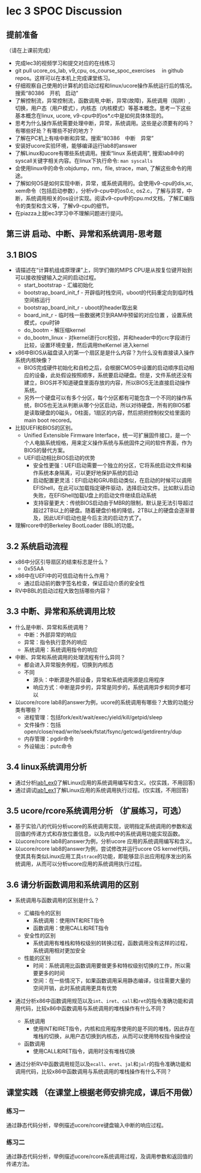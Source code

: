 # lec 3 SPOC Discussion

## **提前准备**

（请在上课前完成）

- 完成lec3的视频学习和提交对应的在线练习
- git pull ucore_os_lab, v9_cpu, os_course_spoc_exercises 　in github repos。这样可以在本机上完成课堂练习。
- 仔细观察自己使用的计算机的启动过程和linux/ucore操作系统运行后的情况。搜索“80386　开机　启动”
- 了解控制流，异常控制流，函数调用,中断，异常(故障)，系统调用（陷阱）,切换，用户态（用户模式），内核态（内核模式）等基本概念。思考一下这些基本概念在linux, ucore, v9-cpu中的os*.c中是如何具体体现的。
- 思考为什么操作系统需要处理中断，异常，系统调用。这些是必须要有的吗？有哪些好处？有哪些不好的地方？
- 了解在PC机上有啥中断和异常。搜索“80386　中断　异常”
- 安装好ucore实验环境，能够编译运行lab8的answer
- 了解Linux和ucore有哪些系统调用。搜索“linux 系统调用", 搜索lab8中的syscall关键字相关内容。在linux下执行命令: `man syscalls`
- 会使用linux中的命令:objdump，nm，file, strace，man, 了解这些命令的用途。
- 了解如何OS是如何实现中断，异常，或系统调用的。会使用v9-cpu的dis,xc, xem命令（包括启动参数），分析v9-cpu中的os0.c, os2.c，了解与异常，中断，系统调用相关的os设计实现。阅读v9-cpu中的cpu.md文档，了解汇编指令的类型和含义等，了解v9-cpu的细节。
- 在piazza上就lec3学习中不理解问题进行提问。

## 第三讲 启动、中断、异常和系统调用-思考题

## 3.1 BIOS

- 请描述在“计算机组成原理课”上，同学们做的MIPS CPU是从按复位键开始到可以接收按键输入之间的启动过程。
  - start_bootstrap - 汇编初始化
  - bootstrap_board_init_f - 开辟临时栈空间，uboot的代码重定向到临时栈空间栋运行
  - bootstrap_board_init_r - uboot的header取出来
  - board_init_r - 临时栈一些数据拷贝到RAM中预留的对应位置 ，设置系统模式，cpu时钟
  - do_bootm - 解压缩kernel
  - do_bootm_linux - 对kernel进行crc校验，并和header中的crc字段进行比较，设置环境变量，然后调用theKernel 进入kernel
- x86中BIOS从磁盘读入的第一个扇区是是什么内容？为什么没有直接读入操作系统内核映像？
  - BIOS完成硬件初始化和自检之后，会根据CMOS中设置的启动顺序启动相应的设备，此处假设按照顺序，系统要启动硬盘。但是，文件系统还没有建立，BIOS并不知道硬盘里面存放的内容，所以BIOS无法直接启动操作系统。
  - 另外一个硬盘可以有多个分区，每个分区都有可能包含一个不同的操作系统，BIOS也无法从判断从哪个分区启动，所以对待硬盘，所有的BIOS都是读取硬盘的0磁头，0柱面，1扇区的内容，然后把把控制权交给里面的main boot recored。
- 比较UEFI和BIOS的区别。
  - Unified Extensible Firmware Interface，统一可扩展固件接口，是一个个人电脑系统规格，用来定义操作系统与系统固件之间的软件界面，作为BIOS的替代方案。
  - UEFI启动相比BIOS启动的优势
    - 安全性更强：UEFI启动需要一个独立的分区，它将系统启动文件和操作系统本身隔离，可以更好地保护系统的启动
    - 启动配置更灵活：EFI启动和GRUB启动类似，在启动的时候可以调用EFIShell，在此可以加载指定硬件驱动，选择启动文件。比如默认启动失败，在EFIShell加载U盘上的启动文件继续启动系统
    - 支持容量更大：传统BIOS启动由于MBR的限制，默认是无法引导超过超过2TB以上的硬盘。随着硬盘价格的降低，2TB以上的硬盘会逐渐普及，因此UEFI启动也是今后主流的启动方式了。
- 理解rcore中的Berkeley BootLoader (BBL)的功能。

## 3.2 系统启动流程

- x86中分区引导扇区的结束标志是什么？
  - 0x55AA
- x86中在UEFI中的可信启动有什么作用？
  - 通过启动前的数字签名检查，保证启动介质的安全性
- RV中BBL的启动过程大致包括哪些内容？

## 3.3 中断、异常和系统调用比较

- 什么是中断、异常和系统调用？
  - 中断：外部异常的响应
  - 异常：指令执行意外的响应
  - 系统调用：系统调用指令的响应
- 中断、异常和系统调用的处理流程有什么异同？
  - 都会进入异常服务例程，切换到内核态
  - 不同
    - 源头：中断源是外部设备，异常和系统调用源是应用程序
    - 响应方式：中断是异步的，异常是同步的，系统调用异步和同步都可以
- 以ucore/rcore lab8的answer为例，ucore的系统调用有哪些？大致的功能分类有哪些？
  - 进程管理：包括fork/exit/wait/exec/yield/kill/getpid/sleep
  - 文件操作：包括open/close/read/write/seek/fstat/fsync/getcwd/getdirentry/dup
  - 内存管理：pgdir命令
  - 外设输出：putc命令

## 3.4 linux系统调用分析

- 通过分析[lab1_ex0](https://github.com/chyyuu/ucore_lab/blob/master/related_info/lab1/lab1-ex0.md)了解Linux应用的系统调用编写和含义。(仅实践，不用回答)
- 通过调试[lab1_ex1](https://github.com/chyyuu/ucore_lab/blob/master/related_info/lab1/lab1-ex1.md)了解Linux应用的系统调用执行过程。(仅实践，不用回答)

## 3.5 ucore/rcore系统调用分析 （扩展练习，可选）

- 基于实验八的代码分析ucore的系统调用实现，说明指定系统调用的参数和返回值的传递方式和存放位置信息，以及内核中的系统调用功能实现函数。
- 以ucore/rcore lab8的answer为例，分析ucore 应用的系统调用编写和含义。
- 以ucore/rcore lab8的answer为例，尝试修改并运行ucore OS kernel代码，使其具有类似Linux应用工具`strace`的功能，即能够显示出应用程序发出的系统调用，从而可以分析ucore应用的系统调用执行过程。

## 3.6 请分析函数调用和系统调用的区别

- 系统调用与函数调用的区别是什么？
  - 汇编指令的区别
    - 系统调用：使用INT和RET指令
    - 函数调用：使用CALL和RET指令
  - 安全性的区别
    - 系统调用有堆栈和特权级别的转换过程，函数调用没有这样的过程，系统调用相对更加安全
  - 性能的区别
    - 时间：系统调用比函数调用要做更多和特权级别切换的工作，所以需要更多的时间
    - 空间：在一些情况下，如果函数调用采用静态编译，往往需要大量的空间开销，此时系统调用更具有优势
- 通过分析x86中函数调用规范以及`int`、`iret`、`call`和`ret`的指令准确功能和调用代码，比较x86中函数调用与系统调用的堆栈操作有什么不同？
  - 系统调用 
    - 使用INT和IRET指令，内核和应用程序使用的是不同的堆栈，因此存在堆栈的切换，从用户态切换到内核态，从而可以使用特权指令操控设
  - 函数调用 
    - 使用CALL和RET指令，调用时没有堆栈切换 

- 通过分析RV中函数调用规范以及`ecall`、`eret`、`jal`和`jalr`的指令准确功能和调用代码，比较x86中函数调用与系统调用的堆栈操作有什么不同？

## 课堂实践 （在课堂上根据老师安排完成，课后不用做）

### 练习一

通过静态代码分析，举例描述ucore/rcore键盘输入中断的响应过程。

### 练习二

通过静态代码分析，举例描述ucore/rcore系统调用过程，及调用参数和返回值的传递方法。